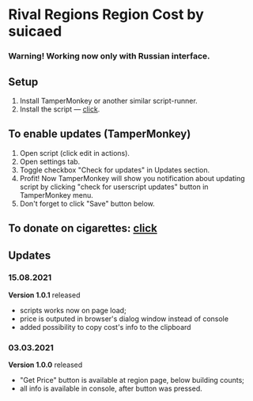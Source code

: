# Rival Regions Region Cost by suicaed
### Warning! Working now only with Russian interface.

## Setup
1. Install TamperMonkey or another similar script-runner.
2. Install the script — [click](https://github.com/suicaed/RR_RegionCost/raw/main/script.user.js).

## To enable updates (TamperMonkey)
1. Open script (click edit in actions).
2. Open settings tab.
3. Toggle checkbox "Check for updates" in Updates section.
4. Profit! Now TamperMonkey will show you notification about updating script by clicking "check for userscript updates" button in TamperMonkey menu.
5. Don't forget to click "Save" button below.

## To donate on cigarettes: [click](https://rivalregions.com/#slide/profile/527398566)

## Updates

### 15.08.2021
**Version 1.0.1** released
- scripts works now on page load;
- price is outputed in browser's dialog window instead of console
- added possibility to copy cost's info to the clipboard

### 03.03.2021
**Version 1.0.0** released
- "Get Price" button is available at region page, below building counts;
- all info is available in console, after button was pressed.
